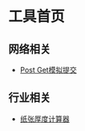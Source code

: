 # 工具首页

## 网络相关
  - [Post Get模拟提交](/demo/network/PostAndGet.html)

## 行业相关
  - [纸张厚度计算器](//holley.gitee.io/demo/industry/PaperThicknessCalculator.html)
